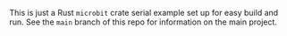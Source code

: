 This is just a Rust `microbit` crate serial example set up
for easy build and run. See the `main` branch of this repo
for information on the main project.
